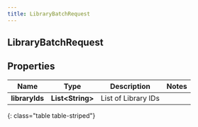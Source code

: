 ```yaml
---
title: LibraryBatchRequest
---
```

## LibraryBatchRequest


## Properties

| Name | Type | Description | Notes |
| ------------ | ------------- | ------------- | ------------- |
| **libraryIds** | <!----><!---->**List&lt;String&gt;**<!----> | List of Library IDs |  |
{: class="table table-striped"}



